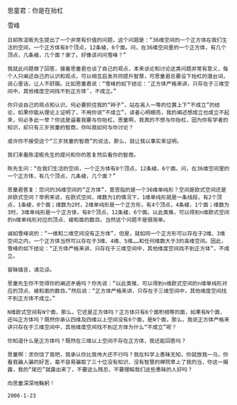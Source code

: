 思童君：你是在抬杠

雪峰


    日前陈渃昄先生提出了一个非常有价值的问题，这个问题是：“36维空间的一个正方体在我们生活的空间，一个正方体有8个顶点，12条棱，6个面。问，在36维空间里的一个正方体，有几个顶点，几条棱，几个面？谢了。好像该问问雪峰？”

    我就此问题做了回答，接着思童君也谈了自己的观点，本来谈论和讨论这类问题非常有意义，每个人只阐述自己的认识和观点，可以相互启发共同提升智慧，可思童君总要设下抬杠的潜台词，说心里话，让人不舒服。比如思童君说：“雪峰的如下结论：‘正方体严格来讲，只存在于三维空间中，其他维度空间找不到正方体’，不成立。”

    你只谈自己的观点和认识，何必要抓住我的“辫子”，站在高人一等的位置上下“不成立”的结论，如果你能从理论上证明了，不用你说“不成立”，读者心明眼亮，我的阐述想成立也成立不起来，何必多此一举？你这是逼着我要与你抬杠，思童啊，我真的不想与你抬杠，因为你有学者的知识，却只有三岁孩童的智商，你叫我如何与你讨论？

    或许你不接受这个“三岁孩童的智商”的说法，那么，就让我以事实来证明。

    我们来看陈渃昄先生的提问和你的答复然后看你的智商。

    陈先生问：“在我们生活的空间，一个正方体有8个顶点，12条棱，6个面。问，在36维空间里的一个正方体，有几个顶点，几条棱，几个面？”

    思童君答复：您问的36维空间的“正方体”，意思指的是一个36维单纯形？空间是欧式空间还是非欧式空间？举例来说，在欧式空间，维数为1的情况下，1维单纯形就是一条线段，有2个顶点，1条棱，0个面；维数为2时，2维单纯形是一个正方形，有4个顶点，4条棱，1个面；维数为3时，3维单纯形是一个正方体，有8个顶点，12条棱，6个面。以此类推，可以得到n维欧式空间的n维单纯形对应的顶点、棱和面的数目。当然这个问题不是很简单。

    诚如雪峰说的：“一维和二维空间没有正方体”，但是，就如同一个正方形可以存在于2维、3维空间之内，一个正方体当然可以存在于3维、4维、5维……和任何维数大于3的高维空间。因此，雪峰的如下结论：“正方体严格来讲，只存在于三维空间中，其他维度空间找不到正方体”，不成立。

    冒昧插言，请见谅。

    思童先生你不觉得你的阐述矛盾吗？你先说：“以此类推，可以得到n维欧式空间的n维单纯形对应的顶点、棱和面的数目。”然后说：“正方体严格来讲，只存在于三维空间中，其他维度空间找不到正方体不成立。”

    N维欧式空间有N个面，那么，它还是正方体吗？正方体只有6个面积相等的面，如果有N个面，还叫正方体吗？既然你承认四维及四维以上空间没有6个面，是N个面，那么，我说正方体严格来讲只存在于三维空间中，其他维度空间找不到正方体为什么“不成立”呢？

    你知道什么是正方体吗？既然在三维以上空间不存在正方体，我还能回答吗？

    思童啊：求你饶了我吧，我承认你比我伟大还不行吗？我在科学上愚昧无知，你就放我一马，你看我骗人骗的好苦，毫不容易骗取了三十位没有知识、没有智慧的禅院草上了我的当，你这一揭露，我的“尾巴”就露出来了，不要这么残忍，不要理睬我们这些愚昧的人好吗？

    向思童深深地鞠躬！

    2006-1-23



